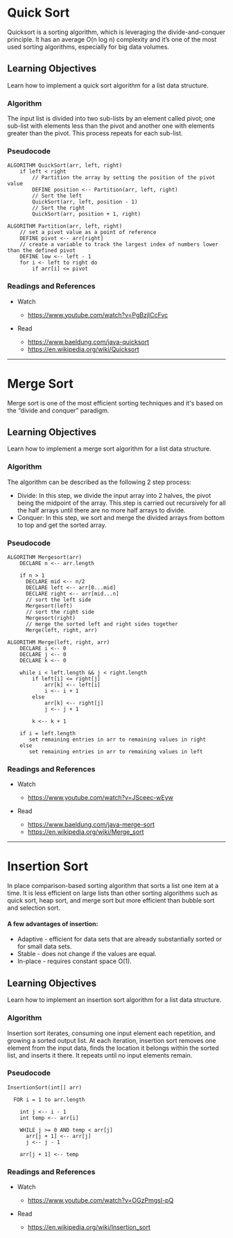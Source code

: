# Quick Sort
Quicksort is a sorting algorithm, which is leveraging the divide-and-conquer principle. It has an average O(n log n) complexity and it’s one of the most used sorting algorithms, especially for big data volumes.

## Learning Objectives
Learn how to implement a quick sort algorithm for a list data structure.

### Algorithm
The input list is divided into two sub-lists by an element called pivot; one sub-list with elements less than the pivot and another one with elements greater than the pivot. This process repeats for each sub-list.

### Pseudocode
    ALGORITHM QuickSort(arr, left, right)
        if left < right
            // Partition the array by setting the position of the pivot value 
            DEFINE position <-- Partition(arr, left, right)
            // Sort the left
            QuickSort(arr, left, position - 1)
            // Sort the right
            QuickSort(arr, position + 1, right)

    ALGORITHM Partition(arr, left, right)
        // set a pivot value as a point of reference
        DEFINE pivot <-- arr[right]
        // create a variable to track the largest index of numbers lower than the defined pivot
        DEFINE low <-- left - 1
        for i <- left to right do
            if arr[i] <= pivot

### Readings and References
* Watch
  * https://www.youtube.com/watch?v=PgBzjlCcFvc

* Read
  * https://www.baeldung.com/java-quicksort
  * https://en.wikipedia.org/wiki/Quicksort

---

# Merge Sort
Merge sort is one of the most efficient sorting techniques and it's based on the “divide and conquer” paradigm.

## Learning Objectives
Learn how to implement a merge sort algorithm for a list data structure.

### Algorithm
The algorithm can be described as the following 2 step process:

* Divide: In this step, we divide the input array into 2 halves, the pivot being the midpoint of the array. This step is carried out recursively for all the half arrays until there are no more half arrays to divide.
* Conquer: In this step, we sort and merge the divided arrays from bottom to top and get the sorted array.

### Pseudocode

    ALGORITHM Mergesort(arr)
        DECLARE n <-- arr.length

        if n > 1
          DECLARE mid <-- n/2
          DECLARE left <-- arr[0...mid]
          DECLARE right <-- arr[mid...n]
          // sort the left side
          Mergesort(left)
          // sort the right side
          Mergesort(right)
          // merge the sorted left and right sides together
          Merge(left, right, arr)

    ALGORITHM Merge(left, right, arr)
        DECLARE i <-- 0
        DECLARE j <-- 0
        DECLARE k <-- 0

        while i < left.length && j < right.length
            if left[i] <= right[j]
                arr[k] <-- left[i]
                i <-- i + 1
            else
                arr[k] <-- right[j]
                j <-- j + 1

            k <-- k + 1

        if i = left.length
           set remaining entries in arr to remaining values in right
        else
           set remaining entries in arr to remaining values in left


### Readings and References
* Watch
  * https://www.youtube.com/watch?v=JSceec-wEyw

* Read
  * https://www.baeldung.com/java-merge-sort
  * https://en.wikipedia.org/wiki/Merge_sort

---

# Insertion Sort
In place comparison-based sorting algorithm that sorts a list one item at a time. It is less efficient on large lists than other sorting algorithms such as quick sort, heap sort, and merge sort but more efficient than bubble sort and selection sort.

#### A few advantages of insertion:
  * Adaptive - efficient for data sets that are already substantially sorted or for small data sets.
  * Stable - does not change if the values are equal.
  * In-place - requires constant space O(1).

## Learning Objectives
Learn how to implement an insertion sort algorithm for a list data structure.

### Algorithm
Insertion sort iterates, consuming one input element each repetition, and growing a sorted output list. At each iteration, insertion sort removes one element from the input data, finds the location it belongs within the sorted list, and inserts it there. It repeats until no input elements remain.

### Pseudocode

    InsertionSort(int[] arr)

      FOR i = 1 to arr.length

        int j <-- i - 1
        int temp <-- arr[i]

        WHILE j >= 0 AND temp < arr[j]
          arr[j + 1] <-- arr[j]
          j <-- j - 1

        arr[j + 1] <-- temp

### Readings and References
* Watch
  * https://www.youtube.com/watch?v=OGzPmgsI-pQ 

* Read
  * https://en.wikipedia.org/wiki/Insertion_sort
  

